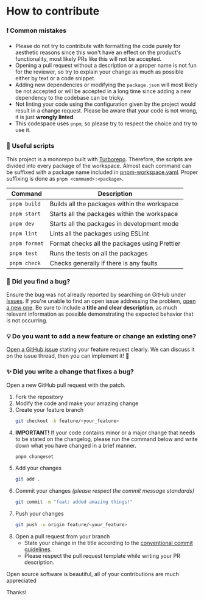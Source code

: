 # How to contribute

### ❗ **Common mistakes**

-   Please do not try to contribute with formatting the code purely for aesthetic reasons since this won't have an effect on the product's functionality, most likely PRs like this will not be accepted.
-   Opening a pull request without a description or a proper name is not fun for the reviewer, so try to explain your change as much as possible either by text or a code snippet.
-   Adding new dependencies or modifying the `package.json` will most likely be not accepted or will be accepted in a long time since adding a new dependency to the codebase can be tricky.
-   Not linting your code using the configuration given by the project would result in a change request. Please be aware that your code is not wrong, it is just **wrongly linted**.
-   This codespace uses `pnpm`, so please try to respect the choice and try to use it.

### 📝 Useful scripts

This project is a monorepo built with [Turborepo](https://turbo.build/). Therefore, the scripts are divided into every package of the workspace. Almost each command can be suffixed with a package name included in [pnpm-workspace.yaml](pnpm-workspace.yaml). Proper suffixing is done as `pnpm <command>:<package>`.

| Command       | Description                                   |
| ------------- | --------------------------------------------- |
| `pnpm build`  | Builds all the packages within the workspace  |
| `pnpm start`  | Starts all the packages within the workspace  |
| `pnpm dev`    | Starts all the packages in development mode   |
| `pnpm lint`   | Lints all the packages using ESLint           |
| `pnpm format` | Format checks all the packages using Prettier |
| `pnpm test`   | Runs the tests on all the packages            |
| `pnpm check`  | Checks generally if there is any faults       |

### 🐛 **Did you find a bug?**

Ensure the bug was not already reported by searching on GitHub under [Issues](https://github.com/EgeOnder/kafeasist/issues). If you're unable to find an open issue addressing the problem, [open a new one](https://github.com/EgeOnder/kafeasist/issues/new). Be sure to include a **title and clear description**, as much relevant information as possible demonstrating the expected behavior that is not occurring.

### 💡 **Do you want to add a new feature or change an existing one?**

[Open a GitHub issue](https://github.com/EgeOnder/kafeasist/issues/new) stating your feature request clearly. We can discuss it on the issue thread, then you can implement it! 🎉

### ✨ **Did you write a change that fixes a bug?**

Open a new GitHub pull request with the patch.

1. Fork the repository
2. Modify the code and make your amazing change
3. Create your feature branch
    ```sh
    git checkout -b feature/<your_feature>
    ```
4. **IMPORTANT!** If your code contains minor or a major change that needs to be stated on the changelog, please run the command below and write down what you have changed in a brief manner.
    ```sh
    pnpm changeset
    ```
5. Add your changes
    ```sh
    git add .
    ```
6. Commit your changes _(please respect the commit message standards)_
    ```sh
    git commit -m "feat: added amazing things!"
    ```
7. Push your changes
    ```sh
    git push -u origin feature/<your_feature>
    ```
8. Open a pull request from your branch
    - State your change in the title according to the [conventional commit guidelines](https://www.conventionalcommits.org/en/v1.0.0/).
    - Please respect the pull request template while writing your PR description.

Open source software is beautiful, all of your contributions are much appreciated

Thanks!
